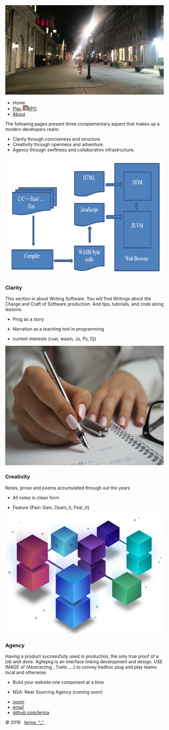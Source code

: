 <!-- should be in head 
<link rel="prefetch" href=" http://lerina.github.io/hire_me ">

<canvas id="cnv" width="578" height="150"></canvas>
<script src="./js/cnv01.js"></script>
-->
<img id="banne" src="./pix/lRustRPG.jpg" />
<script src="./js/js.js"></script>

<div class="container">
<nav> 

-   Home
-   [Play <img src="./pix/learning_rust_rpg_16x16.png" align="bottom" />RPG](/rrpg/)
-   [About](/about.html)

</nav>

<div class="container">
The following pages present three complementary aspect that makes up a 
modern developers realm. 

- Clarity through conciseness and structure. 
- Creativity through openness and adventure. 
- Agency through swiftness and collaborative infrastructure. 


</div>

<div class="flexit">
<div id="prog" class="valign">
<img class="autofit" src="./pix/prog.png" />

### Clarity

This section is about Writing Software. 
You will find Writings about the Charge and Craft of Software production.
And tips, tutorials, and code along lessons.

- Prog as a story

- Narration as a teaching tool in programming

- current interests {rust, wasm, Js, Py, Dj} 

</div>
<div id="writings" class="valign">
<img class="autofit" src="./pix/writings.jpg" />

### Creativity

Notes, prose and poems accumulated through out the years

- All notes in clean form

- Feature {Pain-Gain, Deam_it, Fear_it}

</div>
<div id="agilepkg" class="valign">
<img class="autofit" src="./pix/agilepkg.png" />

### Agency 

Having a product successfully used in production, 
the only true proof of a job well done. Agilepkg is
an interface linking development and design.
USE IMAGE of {Abstracting , Traits ,...}
to convey hadhoc plug and play teams local and otherwise.

- Build your website one component at a time

- NSA: Near Sourcing Agency (coming soon)

</div>
</div>

</div><!-- ^--container -->

<footer style="clear:both">

-   [zoom]()
-   [email](mailto:learningrustrpg@gmail.com)
-   [github.com/lerina](https://github.com/lerina)

<div id="copy"><em>&#xa9;</em> 2018  &nbsp; <a href="http://razafy.com" target="_blank"> <span class="le">le</span><span class="ri">ri</span><span class="na">na</span>  ^_^ </a></div>

</footer>

